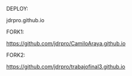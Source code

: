 DEPLOY: 


jdrpro.github.io



FORK1: 

https://github.com/jdrpro/CamiloAraya.github.io



FORK2: 

https://github.com/jdrpro/trabajofinal3.github.io
